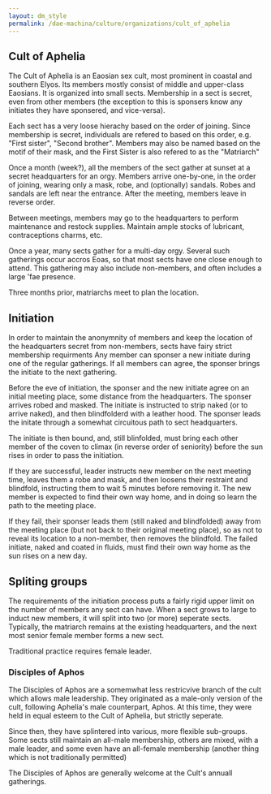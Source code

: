 ```yaml
---
layout: dm_style
permalink: /dae-machina/culture/organizations/cult_of_aphelia
---
```


## Cult of Aphelia

The Cult of Aphelia is an Eaosian sex cult, most prominent in coastal and southern Elyos. Its members mostly consist of middle and upper-class Eaosians.
It is organized into small sects. Membership in a sect is secret, even from other members (the exception to this is sponsers know any initiates they have sponsered, and vice-versa).

Each sect has a very loose hierachy based on the order of joining.
Since membership is secret, individuals are refered to based on this order, e.g. "First sister", "Second brother".
Members may also be named based on the motif of their mask, and the First Sister is also refered to as the "Matriarch"

Once a month (week?), all the members of the sect gather at sunset at a secret headquarters for an orgy.
Members arrive one-by-one, in the order of joining, wearing only a mask, robe, and (optionally) sandals.
Robes and sandals are left near the entrance. After the meeting, members leave in reverse order.

Between meetings, members may go to the headquarters to perform maintenance and restock supplies.
Maintain ample stocks of lubricant, contraceptions charms, etc. 

Once a year, many sects gather for a multi-day orgy. Several such gatherings occur accros Eoas, so that most sects have one close enough to attend.
This gathering may also include non-members, and often includes a large 'fae presence.

Three months prior, matriarchs meet to plan the location.

## Initiation
In order to maintain the anonymnity of members and keep the location of the headquarters secret from non-members, sects have fairy strict membership requirments
Any member can sponser a new initiate during one of the regular gatherings. If all members can agree, the sponser brings the initiate to the next gathering.

Before the eve of initiation, the sponser and the new initiate agree on an initial meeting place, some distance from the headquarters.
The sponser arrives robed and masked. The initiate is instructed to strip naked (or to arrive naked), and then blindfolderd with a leather hood.
The sponser leads the initate through a somewhat circuitous path to sect headquarters.

The initiate is then bound, and, still blinfolded, must bring each other member of the coven to climax (in reverse order of seniority) before the sun rises in order to pass the initiation.

If they are successful, leader instructs new member on the next meeting time, leaves them a robe and mask, and then loosens their restraint and blindfold, instructing them to wait 5 minutes before removing it.
The new member is expected to find their own way home, and in doing so learn the path to the meeting place.

If they fail, their sponser leads them (still naked and blindfolded) away from the meeting place (but not back to their original meeting place), so as not to reveal its location to a non-member, then removes the blindfold. 
The failed initiate, naked and coated in fluids, must find their own way home as the sun rises on a new day. 

## Spliting groups

The requirements of the initiation process puts a fairly rigid upper limit on the number of members any sect can have.
When a sect grows to large to induct new members, it will split into two (or more) seperate sects. Typically, the matriarch remains at the existing headquarters, and the next most senior female member forms a new sect. 


Traditional practice requires female leader.

### Disciples of Aphos

The Disciples of Aphos are a somemwhat less restricvive branch of the cult which allows male leadership.
They originated as a male-only version of the cult, following Aphelia's male counterpart, Aphos.
At this time, they were held in equal esteem to the Cult of Aphelia, but strictly seperate.

Since then, they have splintered into various, more flexible sub-groups. Some sects still maintain an all-male membership, others are mixed, with a male leader, 
and some even have an all-female membership (another thing which is not traditionally permitted)

The Disciples of Aphos are generally welcome at the Cult's annuall gatherings.